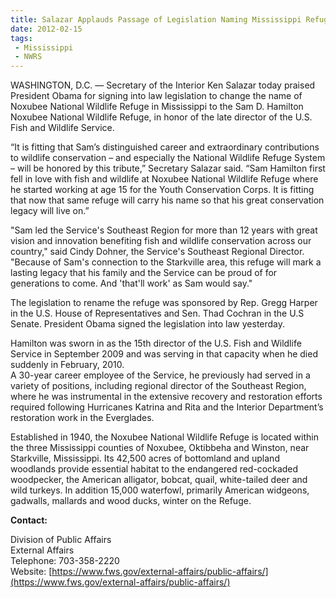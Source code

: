 ```yaml
---
title: Salazar Applauds Passage of Legislation Naming Mississippi Refuge After Sam Hamilton
date: 2012-02-15
tags:
 - Mississippi
 - NWRS
---
```


WASHINGTON, D.C. — Secretary of the Interior Ken Salazar today praised President Obama for signing into law legislation to change the name of Noxubee National Wildlife Refuge in Mississippi to the Sam D. Hamilton Noxubee National Wildlife Refuge, in honor of the late director of the U.S. Fish and Wildlife Service.  

“It is fitting that Sam’s distinguished career and extraordinary contributions to wildlife conservation – and especially the National Wildlife Refuge System – will be honored by this tribute,” Secretary Salazar said. “Sam Hamilton first fell in love with fish and wildlife at Noxubee National Wildlife Refuge where he started working at age 15 for the Youth Conservation Corps. It is fitting that now that same refuge will carry his name so that his great conservation legacy will live on.”  

"Sam led the Service's Southeast Region for more than 12 years with great vision and innovation benefiting fish and wildlife conservation across our country," said Cindy Dohner, the Service's Southeast Regional Director. "Because of Sam's connection to the Starkville area, this refuge will mark a lasting legacy that his family and the Service can be proud of for generations to come. And 'that'll work' as Sam would say."  

The legislation to rename the refuge was sponsored by Rep. Gregg Harper in the U.S. House of Representatives and Sen. Thad Cochran in the U.S Senate. President Obama signed the legislation into law yesterday.  

Hamilton was sworn in as the 15th director of the U.S. Fish and Wildlife Service in September 2009 and was serving in that capacity when he died suddenly in February, 2010.   
A 30-year career employee of the Service, he previously had served in a variety of positions, including regional director of the Southeast Region, where he was instrumental in the extensive recovery and restoration efforts required following Hurricanes Katrina and Rita and the Interior Department’s restoration work in the Everglades.  

Established in 1940, the Noxubee National Wildlife Refuge is located within the three Mississippi counties of Noxubee, Oktibbeha and Winston, near Starkville, Mississippi. Its 42,500 acres of bottomland and upland woodlands provide essential habitat to the endangered red-cockaded woodpecker, the American alligator, bobcat, quail, white-tailed deer and wild turkeys. In addition 15,000 waterfowl, primarily American widgeons, gadwalls, mallards and wood ducks, winter on the Refuge.

**Contact:**

Division of Public Affairs  
External Affairs  
Telephone: 703-358-2220  
Website: [https://www.fws.gov/external-affairs/public-affairs/](https://www.fws.gov/external-affairs/public-affairs/)
